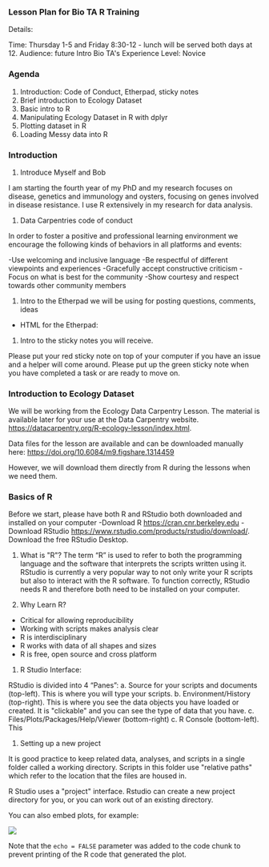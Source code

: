 ### Lesson Plan for Bio TA R Training

Details:

Time: Thursday 1-5 and Friday 8:30-12 - lunch will be served both days
at 12. Audience: future Intro Bio TA's Experience Level: Novice

### Agenda

1.  Introduction: Code of Conduct, Etherpad, sticky notes
2.  Brief introduction to Ecology Dataset
3.  Basic intro to R
4.  Manipulating Ecology Dataset in R with dplyr
5.  Plotting dataset in R
6.  Loading Messy data into R

### Introduction

1.  Introduce Myself and Bob

I am starting the fourth year of my PhD and my research focuses on
disease, genetics and immunology and oysters, focusing on genes involved
in disease resistance. I use R extensively in my research for data
analysis.

1.  Data Carpentries code of conduct

In order to foster a positive and professional learning environment we
encourage the following kinds of behaviors in all platforms and events:

-Use welcoming and inclusive language -Be respectful of different
viewpoints and experiences -Gracefully accept constructive criticism
-Focus on what is best for the community -Show courtesy and respect
towards other community members

1.  Intro to the Etherpad we will be using for posting questions,
    comments, ideas

-   HTML for the Etherpad:

1.  Intro to the sticky notes you will receive.

Please put your red sticky note on top of your computer if you have an
issue and a helper will come around. Please put up the green sticky note
when you have completed a task or are ready to move on.

### Introduction to Ecology Dataset

We will be working from the Ecology Data Carpentry Lesson. The material
is available later for your use at the Data Carpentry website.
<https://datacarpentry.org/R-ecology-lesson/index.html>.

Data files for the lesson are available and can be downloaded manually
here: <https://doi.org/10.6084/m9.figshare.1314459>

However, we will download them directly from R during the lessons when
we need them.

### Basics of R

Before we start, please have both R and RStudio both downloaded and
installed on your computer -Download R <https://cran.cnr.berkeley.edu>
-Download RStudio <https://www.rstudio.com/products/rstudio/download/>.
Download the free RStudio Desktop.

1.  What is "R"? The term “R” is used to refer to both the programming
    language and the software that interprets the scripts written using
    it. RStudio is currently a very popular way to not only write your R
    scripts but also to interact with the R software. To function
    correctly, RStudio needs R and therefore both need to be installed
    on your computer.

2.  Why Learn R?

-   Critical for allowing reproducibility
-   Working with scripts makes analysis clear
-   R is interdisciplinary
-   R works with data of all shapes and sizes
-   R is free, open source and cross platform

1.  R Studio Interface:

RStudio is divided into 4 “Panes”: a. Source for your scripts and
documents (top-left). This is where you will type your scripts. b.
Environment/History (top-right). This is where you see the data objects
you have loaded or created. It is "clickable" and you can see the type
of data that you have. c. Files/Plots/Packages/Help/Viewer
(bottom-right) c. R Console (bottom-left). This

1.  Setting up a new project

It is good practice to keep related data, analyses, and scripts in a
single folder called a working directory. Scripts in this folder use
"relative paths" which refer to the location that the files are housed
in.

R Studio uses a "project" interface. Rstudio can create a new project
directory for you, or you can work out of an existing directory.

You can also embed plots, for example:

![](Data_Carpentry_BioTA_Training_Lesson_files/figure-markdown_strict/pressure-1.png)

Note that the `echo = FALSE` parameter was added to the code chunk to
prevent printing of the R code that generated the plot.
